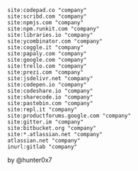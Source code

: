 `site:codepad.co "company"`  
`site:scribd.com "company"`  
`site:npmjs.com "company"`  
`site:npm.runkit.com "company"`  
`site:libraries.io "company"`  
`site:ycombinator.com "company"`  
`site:coggle.it "company"`  
`site:papaly.com "company"`  
`site:google.com "company"`  
`site:trello.com "company"`  
`site:prezi.com "company"`  
`site:jsdelivr.net "company"`  
`site:codepen.io "company"`  
`site:codeshare.io "company"`  
`site:sharecode.io "company"`  
`site:pastebin.com "company"`  
`site:repl.it "company"`  
`site:productforums.google.com "company"`  
`site:gitter.im "company"`  
`site:bitbucket.org "company"`  
`site:*.atlassian.net "company"`  
`atlassian.net "company"`  
`inurl:gitlab "company"`  


by @hunter0x7
